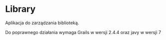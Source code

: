# Library

Aplikacja do zarządzania biblioteką.

Do poprawnego działania wymaga Grails w wersji 2.4.4 oraz javy w wersji 7
